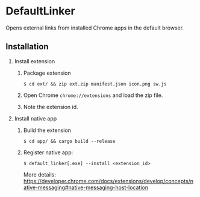 # DefaultLinker

Opens external links from installed Chrome apps in the default browser.

## Installation

1. Install extension

    1. Package extension

        ```
        $ cd ext/ && zip ext.zip manifest.json icon.png sw.js
        ```

    2. Open Chrome `chrome://extensions` and load the zip file.

    3. Note the extension id.

2. Install native app

    1. Build the extension

        ```
        $ cd app/ && cargo build --release
        ```

    2. Register native app:

        ```
        $ default_linker[.exe] --install <extension_id>
        ```

        More details: https://developer.chrome.com/docs/extensions/develop/concepts/native-messaging#native-messaging-host-location
